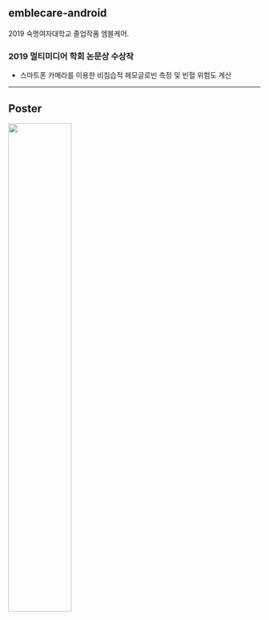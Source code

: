 ## emblecare-android
2019 숙명여자대학교 졸업작품 엠블케어. 
### 2019 멀티미디어 학회 논문상 수상작
- 스마트폰 카메라를 이용한 비침습적 헤모글로빈 측정 및 빈혈 위험도 계산

------

## Poster
<img src="https://user-images.githubusercontent.com/41736866/71554097-022cbc00-2a5e-11ea-9b03-bab608b68247.png" width="50%"></img>
